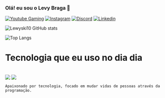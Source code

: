 

### Olá! eu sou o Levy Braga 👋

[![Youtube Gaming](https://img.shields.io/badge/YouTube_Gaming-FF0000?style=for-the-badge&logo=youtube-gaming&logoColor=white)](https://www.youtube.com/channel/UCRcDZgibh9bEY49oLz-fg0Q)
[![Instagram](https://img.shields.io/badge/Instagram-E4405F?style=for-the-badge&logo=instagram&logoColor=white)](https://www.instagram.com/levybraga10_/)
[![Discord](https://img.shields.io/badge/Discord-7289DA?style=for-the-badge&logo=discord&logoColor=white)](https://www.instagram.com/levybraga10_/)
[![Linkedin](https://img.shields.io/badge/LinkedIn-0077B5?style=for-the-badge&logo=linkedin&logoColor=white)](https://www.instagram.com/levybraga10_/)



![Lewyski10 GitHub stats](https://github-readme-stats.vercel.app/api?username=Lewyski10&show_icons=true&bg_color=000000)




![Top Langs](https://github-readme-stats.vercel.app/api/top-langs/?username=Lewyski10&layout=compact)


# Tecnologia que eu uso no dia dia

<div style="display: inline_block"><br/>
    <img align="center" alt"JavaScript" src="https://img.shields.io/badge/JavaScript-F7DF1E?style=for-the-badge&logo=javascript&logoColor=black" />
    <img align="center" alt"JavaScript" src="https://img.shields.io/badge/Node.js-43853D?style=for-the-badge&logo=node.js&logoColor=white" />
    <img align="center" alt "JavaScript" src="https://img.shields.io/badge/HTML5-E34F26?style=for-the-badge&logo=html5&logoColor=white" />
    <img align="center" alt "JavaScript" src="https://img.shields.io/badge/CSS3-1572B6?style=for-the-badge&logo=css3&logoColor=white" />
    <img align="center" alt "JavaScript" src="https://img.shields.io/badge/Python-14354C?style=for-the-badge&logo=python&logoColor=white" />
     <img align="center" alt "JavaScript" src="https://img.shields.io/badge/React-20232A?style=for-the-badge&logo=react&logoColor=61DAFB" />
     <img align="center" alt "JavaScript" src="https://img.shields.io/badge/MySQL-00000F?style=for-the-badge&logo=mysql&logoColor=white" />
  <br />
    


    Apaixonado por tecnologia, focado em mudar vidas de pessoas através da programação.
